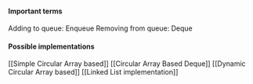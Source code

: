 #### Important terms
Adding to queue: Enqueue
Removing from queue: Deque

#### Possible implementations
[[Simple Circular Array based]]
[[Circular Array Based Deque]]
[[Dynamic Circular Array based]]
[[Linked List implementation]]



